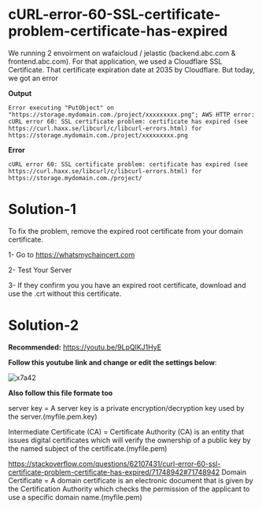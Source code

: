 # cURL-error-60-SSL-certificate-problem-certificate-has-expired
We running 2 envoirment on wafaicloud / jelastic (backend.abc.com &amp; frontend.abc.com). For that application, we used a Cloudflare SSL Certificate. That certificate expiration date at 2035 by Cloudflare. But today, we got an error 

**Output**
```
Error executing "PutObject" on "https://storage.mydomain.com./project/xxxxxxxxx.png"; AWS HTTP error: cURL error 60: SSL certificate problem: certificate has expired (see https://curl.haxx.se/libcurl/c/libcurl-errors.html) for https://storage.mydomain.com./project/xxxxxxxxx.png
```
**Error**
```
cURL error 60: SSL certificate problem: certificate has expired (see https://curl.haxx.se/libcurl/c/libcurl-errors.html) for https://storage.mydomain.com./project/
```
# Solution-1
To fix the problem, remove the expired root certificate from your domain certificate.

1- Go to https://whatsmychaincert.com

2- Test Your Server

3- If they confirm you you have an expired root certificate, download and use the .crt without this certificate.

# Solution-2
**Recommended:** https://youtu.be/9LpQlKJ1HyE

**Follow this youtube link and change or edit the settings below**:

![x7a42](https://user-images.githubusercontent.com/71556060/161909354-bf26e87f-a9f3-4707-b855-57ee90f61416.png)

**Also follow this file formate too**

server key = A server key is a private encryption/decryption key used by the server.(myfile.pem.key)

Intermediate Certificate (CA) = Certificate Authority (CA) is an entity that issues digital certificates which will verify the ownership of a public key by the named subject of the certificate.(myfile.pem)



https://stackoverflow.com/questions/62107431/curl-error-60-ssl-certificate-problem-certificate-has-expired/71748942#71748942
Domain Certificate = A domain certificate is an electronic document that is given by the Certification Authority which checks the permission of the applicant to use a specific domain name.(myfile.pem)
